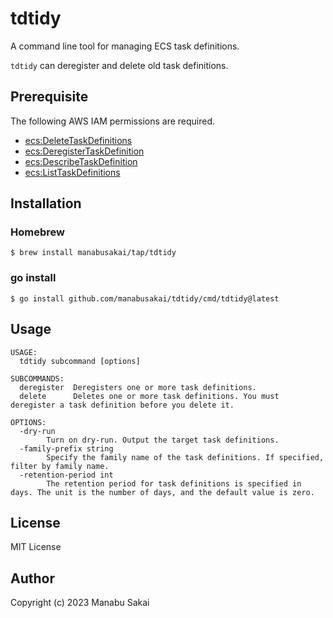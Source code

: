 # tdtidy

A command line tool for managing ECS task definitions.

`tdtidy` can deregister and delete old task definitions.

## Prerequisite

The following AWS IAM permissions are required.

- [ecs:DeleteTaskDefinitions](https://docs.aws.amazon.com/AmazonECS/latest/APIReference/API_DeleteTaskDefinitions.html)
- [ecs:DeregisterTaskDefinition](https://docs.aws.amazon.com/AmazonECS/latest/APIReference/API_DeregisterTaskDefinition.html)
- [ecs:DescribeTaskDefinition](https://docs.aws.amazon.com/AmazonECS/latest/APIReference/API_DescribeTaskDefinition.html)
- [ecs:ListTaskDefinitions](https://docs.aws.amazon.com/AmazonECS/latest/APIReference/API_ListTaskDefinitions.html)

## Installation

### Homebrew

```
$ brew install manabusakai/tap/tdtidy
```

### go install

```
$ go install github.com/manabusakai/tdtidy/cmd/tdtidy@latest
```

## Usage

```
USAGE:
  tdtidy subcommand [options]

SUBCOMMANDS:
  deregister  Deregisters one or more task definitions.
  delete      Deletes one or more task definitions. You must deregister a task definition before you delete it.

OPTIONS:
  -dry-run
        Turn on dry-run. Output the target task definitions.
  -family-prefix string
        Specify the family name of the task definitions. If specified, filter by family name.
  -retention-period int
        The retention period for task definitions is specified in days. The unit is the number of days, and the default value is zero.
```

## License

MIT License

## Author

Copyright (c) 2023 Manabu Sakai

